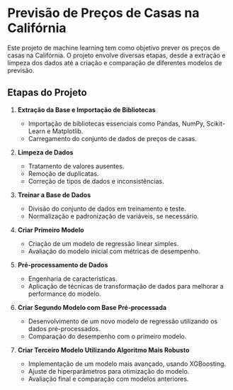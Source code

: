 # Previsão de Preços de Casas na Califórnia

Este projeto de machine learning tem como objetivo prever os preços de casas na Califórnia. O projeto envolve diversas etapas, desde a extração e limpeza dos dados até a criação e comparação de diferentes modelos de previsão.

## Etapas do Projeto

1. **Extração da Base e Importação de Bibliotecas**
   - Importação de bibliotecas essenciais como Pandas, NumPy, Scikit-Learn e Matplotlib.
   - Carregamento do conjunto de dados de preços de casas.

2. **Limpeza de Dados**
   - Tratamento de valores ausentes.
   - Remoção de duplicatas.
   - Correção de tipos de dados e inconsistências.

3. **Treinar a Base de Dados**
   - Divisão do conjunto de dados em treinamento e teste.
   - Normalização e padronização de variáveis, se necessário.

4. **Criar Primeiro Modelo**
   - Criação de um modelo de regressão linear simples.
   - Avaliação do modelo inicial com métricas de desempenho.

5. **Pré-processamento de Dados**
   - Engenharia de características.
   - Aplicação de técnicas de transformação de dados para melhorar a performance do modelo.

6. **Criar Segundo Modelo com Base Pré-processada**
   - Desenvolvimento de um novo modelo de regressão utilizando os dados pré-processados.
   - Comparação do desempenho com o primeiro modelo.

7. **Criar Terceiro Modelo Utilizando Algoritmo Mais Robusto**
   - Implementação de um modelo mais avançado, usando XGBoosting.
   - Ajuste de hiperparâmetros para otimização do modelo.
   - Avaliação final e comparação com modelos anteriores.

